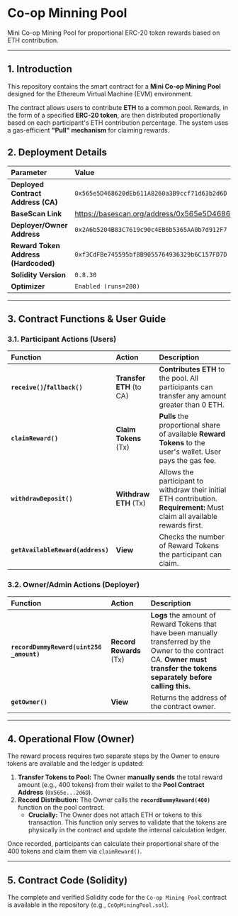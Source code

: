 # Co-op Minning Pool
Mini Co-op Mining Pool for proportional ERC-20 token rewards based on ETH contribution.

---

## 1. Introduction

This repository contains the smart contract for a **Mini Co-op Mining Pool** designed for the Ethereum Virtual Machine (EVM) environment.

The contract allows users to contribute **ETH** to a common pool. Rewards, in the form of a specified **ERC-20 token**, are then distributed proportionally based on each participant's ETH contribution percentage. The system uses a gas-efficient **"Pull" mechanism** for claiming rewards.

## 2. Deployment Details

| Parameter | Value |
| :--- | :--- |
| **Deployed Contract Address (CA)** | `0x565e5D468620dEb611A8260a3B9ccf71d63b2d6D` |
| **BaseScan Link** | https://basescan.org/address/0x565e5D468620dEb611A8260a3B9ccf71d63b2d6D |
| **Deployer/Owner Address** | `0x2A6b5204B83C7619c90c4EB6b5365AA0b7d912F7` |
| **Reward Token Address (Hardcoded)** | `0xf3CdFBe745595bf8B9055764936329b6C157FD7D` |
| **Solidity Version** | `0.8.30` |
| **Optimizer** | `Enabled (runs=200)` |

---

## 3. Contract Functions & User Guide

### 3.1. Participant Actions (Users)

| Function | Action | Description |
| :--- | :--- | :--- |
| **`receive()`/`fallback()`** | **Transfer ETH** (to CA) | **Contributes ETH** to the pool. All participants can transfer any amount greater than 0 ETH. |
| **`claimReward()`** | **Claim Tokens** (Tx) | **Pulls** the proportional share of available **Reward Tokens** to the user's wallet. User pays the gas fee. |
| **`withdrawDeposit()`** | **Withdraw ETH** (Tx) | Allows the participant to withdraw their initial ETH contribution. **Requirement:** Must claim all available rewards first. |
| **`getAvailableReward(address)`** | **View** | Checks the number of Reward Tokens the participant can claim. |

### 3.2. Owner/Admin Actions (Deployer)

| Function | Action | Description |
| :--- | :--- | :--- |
| **`recordDummyReward(uint256 _amount)`** | **Record Rewards** (Tx) | **Logs** the amount of Reward Tokens that have been manually transferred by the Owner to the contract CA. **Owner must transfer the tokens separately before calling this.** |
| **`getOwner()`** | **View** | Returns the address of the contract owner. |

---

## 4. Operational Flow (Owner)

The reward process requires two separate steps by the Owner to ensure tokens are available and the ledger is updated:

1.  **Transfer Tokens to Pool:** The Owner **manually sends** the total reward amount (e.g., 400 tokens) from their wallet to the **Pool Contract Address** (`0x565e...2d6D`).
2.  **Record Distribution:** The Owner calls the **`recordDummyReward(400)`** function on the pool contract.
    * **Crucially:** The Owner does not attach ETH or tokens to this transaction. This function only serves to validate that the tokens are physically in the contract and update the internal calculation ledger.

Once recorded, participants can calculate their proportional share of the 400 tokens and claim them via `claimReward()`.

---

## 5. Contract Code (Solidity)

The complete and verified Solidity code for the `Co-op Mining Pool` contract is available in the repository (e.g., `CoOpMiningPool.sol`).
